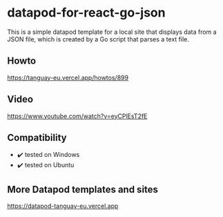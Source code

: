 # datapod-for-react-go-json

This is a simple datapod template for a local site that displays data from a JSON file, which is created by a Go script that parses a text file.

## Howto

https://tanguay-eu.vercel.app/howtos/899

## Video

https://www.youtube.com/watch?v=eyCPlEsT2fE

## Compatibility

- ✔️ tested on Windows
- ✔️ tested on Ubuntu

## More Datapod templates and sites

https://datapod-tanguay-eu.vercel.app
